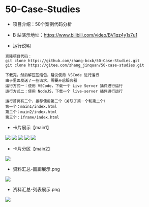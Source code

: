 # 50-Case-Studies
- 项目介绍：50个案例代码分析
- B 站演示地址：https://www.bilibili.com/video/BV1qz4y1s7u1

- 运行说明
```
克隆项目代码：
git clone https://github.com/zhang-bcxb/50-Case-Studies.git
git clone https://gitee.com/zhang_jinquan/50-case-studies.git

下载完，然后解压压缩包，建议使用 VSCode 进行运行
由于里面发送了一些请求，需要开启服务器
运行方式一：使用 VSCode，下载一个 Live Server 插件进行运行
运行方式二：使用 NodeJS，下载一个 live-server 插件进行运行

运行首页有三个，推荐使用第三个（关联了第一个和第二个）
第一个：main1/index.html
第二个：main2/index.html
第三个：iframe/index.html
```

- 卡片展示【main1】

![](img/index1.png)
![](img/index2.png)
![](img/index3.png)
![](img/index4.png)
![](img/index5.png)

- 卡片分区【main2】

![](img/卡片分区.png)

- 资料汇总-画廊展示.png

![](img/资料汇总-画廊展示.png)

- 资料汇总-列表展示.png

![](img/资料汇总-列表展示.png)
